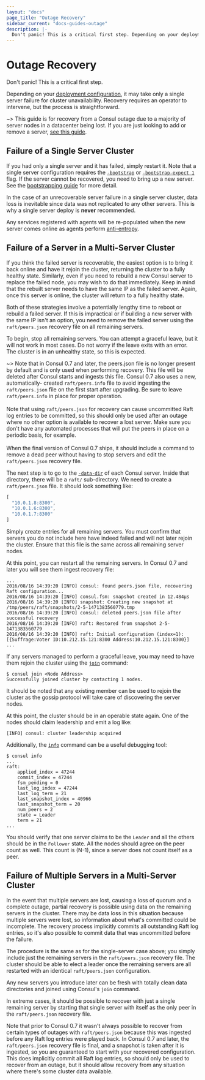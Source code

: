 ```yaml
---
layout: "docs"
page_title: "Outage Recovery"
sidebar_current: "docs-guides-outage"
description: |-
  Don't panic! This is a critical first step. Depending on your deployment configuration, it may take only a single server failure for cluster unavailability. Recovery requires an operator to intervene, but recovery is straightforward.
---
```


# Outage Recovery

Don't panic! This is a critical first step.

Depending on your
[deployment configuration](/docs/internals/consensus.html#deployment_table), it
may take only a single server failure for cluster unavailability. Recovery
requires an operator to intervene, but the process is straightforward.

~>  This guide is for recovery from a Consul outage due to a majority
of server nodes in a datacenter being lost. If you are just looking to
add or remove a server, [see this guide](/docs/guides/servers.html).

## Failure of a Single Server Cluster

If you had only a single server and it has failed, simply restart it.
Note that a single server configuration requires the
[`-bootstrap`](/docs/agent/options.html#_bootstrap) or
[`-bootstrap-expect 1`](/docs/agent/options.html#_bootstrap_expect) flag. If
the server cannot be recovered, you need to bring up a new server.
See the [bootstrapping guide](/docs/guides/bootstrapping.html) for more detail.

In the case of an unrecoverable server failure in a single server cluster, data
loss is inevitable since data was not replicated to any other servers. This is
why a single server deploy is **never** recommended.

Any services registered with agents will be re-populated when the new server
comes online as agents perform [anti-entropy](/docs/internals/anti-entropy.html).

## Failure of a Server in a Multi-Server Cluster

If you think the failed server is recoverable, the easiest option is to bring
it back online and have it rejoin the cluster, returning the cluster to a fully
healthy state. Similarly, even if you need to rebuild a new Consul server to
replace the failed node, you may wish to do that immediately. Keep in mind that
the rebuilt server needs to have the same IP as the failed server. Again, once
this server is online, the cluster will return to a fully healthy state.

Both of these strategies involve a potentially lengthy time to reboot or rebuild
a failed server. If this is impractical or if building a new server with the same
IP isn't an option, you need to remove the failed server using the `raft/peers.json`
recovery file on all remaining servers.

To begin, stop all remaining servers. You can attempt a graceful leave,
but it will not work in most cases. Do not worry if the leave exits with an
error. The cluster is in an unhealthy state, so this is expected.

~> Note that in Consul 0.7 and later, the peers.json file is no longer present
by default and is only used when performing recovery. This file will be deleted
after Consul starts and ingests this file. Consul 0.7 also uses a new, automatically-
created `raft/peers.info` file to avoid ingesting the `raft/peers.json` file on the
first start after upgrading. Be sure to leave `raft/peers.info` in place for proper
operation.
<br>
<br>
Note that using `raft/peers.json` for recovery can cause uncommitted Raft log
entries to be committed, so this should only be used after an outage where no
other option is available to recover a lost server. Make sure you don't have
any automated processes that will put the peers in place on a periodic basis,
for example.
<br>
<br>
When the final version of Consul 0.7 ships, it should include a command to
remove a dead peer without having to stop servers and edit the `raft/peers.json`
recovery file.

The next step is to go to the [`-data-dir`](/docs/agent/options.html#_data_dir)
of each Consul server. Inside that directory, there will be a `raft/`
sub-directory. We need to create a `raft/peers.json` file. It should look
something like:

```javascript
[
  "10.0.1.8:8300",
  "10.0.1.6:8300",
  "10.0.1.7:8300"
]
```

Simply create entries for all remaining servers. You must confirm
that servers you do not include here have indeed failed and will not later
rejoin the cluster. Ensure that this file is the same across all remaining
server nodes.

At this point, you can restart all the remaining servers. In Consul 0.7 and
later you will see them ingest recovery file:

```text
...
2016/08/16 14:39:20 [INFO] consul: found peers.json file, recovering Raft configuration...
2016/08/16 14:39:20 [INFO] consul.fsm: snapshot created in 12.484µs
2016/08/16 14:39:20 [INFO] snapshot: Creating new snapshot at /tmp/peers/raft/snapshots/2-5-1471383560779.tmp
2016/08/16 14:39:20 [INFO] consul: deleted peers.json file after successful recovery
2016/08/16 14:39:20 [INFO] raft: Restored from snapshot 2-5-1471383560779
2016/08/16 14:39:20 [INFO] raft: Initial configuration (index=1): [{Suffrage:Voter ID:10.212.15.121:8300 Address:10.212.15.121:8300}]
...
```

If any servers managed to perform a graceful leave, you may need to have them
rejoin the cluster using the [`join`](/docs/commands/join.html) command:

```text
$ consul join <Node Address>
Successfully joined cluster by contacting 1 nodes.
```

It should be noted that any existing member can be used to rejoin the cluster
as the gossip protocol will take care of discovering the server nodes.

At this point, the cluster should be in an operable state again. One of the
nodes should claim leadership and emit a log like:

```text
[INFO] consul: cluster leadership acquired
```

Additionally, the [`info`](/docs/commands/info.html) command can be a useful
debugging tool:

```text
$ consul info
...
raft:
	applied_index = 47244
	commit_index = 47244
	fsm_pending = 0
	last_log_index = 47244
	last_log_term = 21
	last_snapshot_index = 40966
	last_snapshot_term = 20
	num_peers = 2
	state = Leader
	term = 21
...
```

You should verify that one server claims to be the `Leader` and all the
others should be in the `Follower` state. All the nodes should agree on the
peer count as well. This count is (N-1), since a server does not count itself
as a peer.

## Failure of Multiple Servers in a Multi-Server Cluster

In the event that multiple servers are lost, causing a loss of quorum and a
complete outage, partial recovery is possible using data on the remaining
servers in the cluster. There may be data loss in this situation because multiple
servers were lost, so information about what's committed could be incomplete.
The recovery process implicitly commits all outstanding Raft log entries, so
it's also possible to commit data that was uncommitted before the failure.

The procedure is the same as for the single-server case above; you simply include
just the remaining servers in the `raft/peers.json` recovery file. The cluster
should be able to elect a leader once the remaining servers are all restarted with
an identical `raft/peers.json` configuration.

Any new servers you introduce later can be fresh with totally clean data directories
and joined using Consul's `join` command.

In extreme cases, it should be possible to recover with just a single remaining
server by starting that single server with itself as the only peer in the
`raft/peers.json` recovery file.

Note that prior to Consul 0.7 it wasn't always possible to recover from certain
types of outages with `raft/peers.json` because this was ingested before any Raft
log entries were played back. In Consul 0.7 and later, the `raft/peers.json`
recovery file is final, and a snapshot is taken after it is ingested, so you are
guaranteed to start with your recovered configuration. This does implicitly commit
all Raft log entries, so should only be used to recover from an outage, but it
should allow recovery from any situation where there's some cluster data available.
